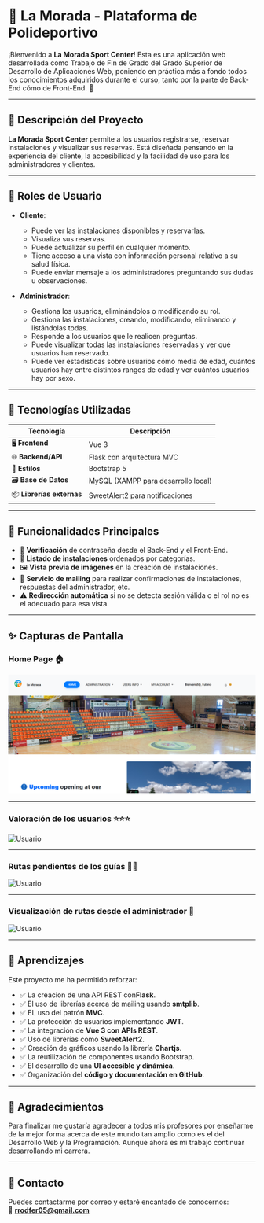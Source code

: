 # 🎾 La Morada - Plataforma de Polideportivo

¡Bienvenido a **La Morada Sport Center**! Esta es una aplicación web desarrollada como Trabajo de Fin de Grado del Grado Superior de Desarrollo de Aplicaciones Web, poniendo en práctica más a fondo todos los conocimientos adquiridos durante el curso, tanto por la parte de Back-End cómo de Front-End. 🚀

---

## 📌 Descripción del Proyecto

**La Morada Sport Center** permite a los usuarios registrarse, reservar instalaciones y visualizar sus reservas. Está diseñada pensando en la experiencia del cliente, la accesibilidad y la facilidad de uso para los administradores y clientes.

---

## 👥 Roles de Usuario

- **Cliente**:
  - Puede ver las instalaciones disponibles y reservarlas.
  - Visualiza sus reservas.
  - Puede actualizar su perfil en cualquier momento.
  - Tiene acceso a una vista con información personal relativo a su salud física.
  - Puede enviar mensaje a los administradores preguntando sus dudas u observaciones.
 
- **Administrador**:
  - Gestiona los usuarios, eliminándolos o modificando su rol.
  - Gestiona las instalaciones, creando, modificando, eliminando y listándolas todas.
  - Responde a los usuarios que le realicen preguntas.
  - Puede visualizar todas las instalaciones reservadas y ver qué usuarios han reservado.
  - Puede ver estadísticas sobre usuarios cómo media de edad, cuántos usuarios hay entre distintos rangos de edad y ver cuántos usuarios hay por sexo.
---

## 🔧 Tecnologías Utilizadas

| Tecnología | Descripción |
|------------|-------------|
| 🖥️ **Frontend** | Vue 3 |
| 🌐 **Backend/API** | Flask con arquitectura MVC |
| 👑 **Estilos** | Bootstrap 5 |
| 🗃️ **Base de Datos** | MySQL (XAMPP para desarrollo local) |
| 📦 **Librerías externas** | SweetAlert2 para notificaciones |

---

## 🚦 Funcionalidades Principales

- 🔐 **Verificación** de contraseña desde el Back-End y el Front-End.
- 📅 **Listado de instalaciones** ordenados por categorías.
- 🖼️ **Vista previa de imágenes** en la creación de instalaciones.
- 📩 **Servicio de mailing** para realizar confirmaciones de instalaciones, respuestas del administrador, etc.
- ⚠️ **Redirección automática** si no se detecta sesión válida o el rol no es el adecuado para esa vista.

---

## ✨ Capturas de Pantalla

### Home Page 🏠
![HomePage](./Front-End/screenshots/homePage.png)

---

### Valoración de los usuarios ⭐⭐⭐
![Usuario](./screenshots/capturaUsuario.png)

--- 

### Rutas pendientes de los guías 🚶‍♂️
![Usuario](./Front-End/screenshots/capturaGuia.png)

---

### Visualización de rutas desde el administrador 🔐
![Usuario](./Front-End/screenshots/capturaAdmin.png)


---

## 🧠 Aprendizajes

Este proyecto me ha permitido reforzar:

- ✅ La creacion de una API REST con**Flask**.
- ✅ El uso de librerías acerca de mailing usando **smtplib**.
- ✅ EL uso del patrón **MVC**.
- ✅ La protección de usuarios implementando **JWT**.
- ✅ La integración de **Vue 3 con APIs REST**.
- ✅ Uso de librerías como **SweetAlert2**.
- ✅ Creación de gráficos usando la librería **Chartjs**.
- ✅ La reutilización de componentes usando Bootstrap.
- ✅ El desarrollo de una **UI accesible y dinámica**.
- ✅ Organización del **código y documentación en GitHub**.

---

## 🤝 Agradecimientos

Para finalizar me gustaría agradecer a todos mis profesores por enseñarme de la
mejor forma acerca de este mundo tan amplio como es el del Desarrollo Web y la 
Programación. Aunque ahora es mi trabajo continuar desarrollando mi carrera.

---

## 📩 Contacto

Puedes contactarme por correo y estaré encantado de conocernos:  
📧 **rrodfer05@gmail.com**


